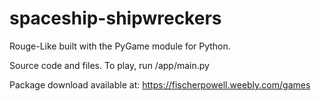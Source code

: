 # spaceship-shipwreckers
Rouge-Like built with the PyGame module for Python.

Source code and files. To play, run /app/main.py

Package download available at: https://fischerpowell.weebly.com/games
